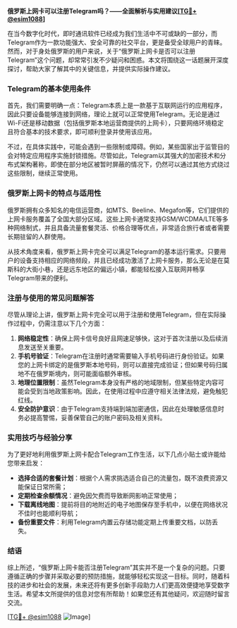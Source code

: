 **俄罗斯上网卡可以注册Telegram吗？——全面解析与实用建议[[TG💪+ @esim1088](https://t.me/s/esim1088)]**

在当今数字化时代，即时通讯软件已经成为我们生活中不可或缺的一部分，而Telegram作为一款功能强大、安全可靠的社交平台，更是备受全球用户的青睐。然而，对于身处俄罗斯的用户来说，关于“俄罗斯上网卡是否可以注册Telegram”这个问题，却常常引发不少疑问和困惑。本文将围绕这一话题展开深度探讨，帮助大家了解其中的关键信息，并提供实际操作建议。

### Telegram的基本使用条件

首先，我们需要明确一点：Telegram本质上是一款基于互联网运行的应用程序，因此只要设备能够连接到网络，理论上就可以正常使用Telegram。无论是通过Wi-Fi还是移动数据（包括俄罗斯本地运营商提供的上网卡），只要网络环境稳定且符合基本的技术要求，即可顺利登录并使用该应用。

不过，在具体实践中，可能会遇到一些限制或障碍。例如，某些国家出于监管目的会对特定应用程序实施封锁措施。尽管如此，Telegram以其强大的加密技术和分布式架构著称，即使在部分地区被暂时屏蔽的情况下，仍然可以通过其他方式绕过这些限制，继续正常使用。

### 俄罗斯上网卡的特点与适用性

俄罗斯拥有众多知名的电信运营商，如MTS、Beeline、Megafon等，它们提供的上网卡服务覆盖了全国大部分区域。这些上网卡通常支持GSM/WCDMA/LTE等多种网络制式，并且具备流量套餐灵活、价格合理等优点，非常适合旅行者或者需要长期驻留的人群使用。

从技术角度来看，俄罗斯上网卡完全可以满足Telegram的基本运行需求。只要用户的设备支持相应的网络频段，并且已经成功激活了上网卡服务，那么无论是在莫斯科的大街小巷，还是远东地区的偏远小镇，都能轻松接入互联网并畅享Telegram带来的便利。

### 注册与使用的常见问题解答

尽管从理论上讲，俄罗斯上网卡完全可以用于注册和使用Telegram，但在实际操作过程中，仍需注意以下几个方面：

1. **网络稳定性**：确保上网卡信号良好且网速足够快，这对于首次注册以及后续消息发送至关重要。
2. **手机号验证**：Telegram在注册时通常需要输入手机号码进行身份验证。如果您的上网卡绑定的是俄罗斯本地号码，则可以直接完成验证；但如果号码归属地不在俄罗斯境内，则可能面临额外审核。
3. **地理位置限制**：虽然Telegram本身没有严格的地域限制，但某些特定内容可能会受到当地政策影响。因此，在使用过程中应遵守相关法律法规，避免触犯红线。
4. **安全防护意识**：由于Telegram支持端到端加密通信，因此在处理敏感信息时务必提高警惕，妥善保管自己的账户密码及相关资料。

### 实用技巧与经验分享

为了更好地利用俄罗斯上网卡配合Telegram工作生活，以下几点小贴士或许能给您带来启发：

- **选择合适的套餐计划**：根据个人需求挑选适合自己的流量包，既不浪费资源又能保证日常所需；
- **定期检查余额情况**：避免因欠费而导致断网影响正常使用；
- **下载离线地图**：提前将目的地附近的电子地图保存至手机中，以便在网络状况不佳时也能顺利导航；
- **备份重要文件**：利用Telegram内置云存储功能定期上传重要文档，以防丢失。

### 结语

综上所述，“俄罗斯上网卡能否注册Telegram”其实并不是一个复杂的问题。只要遵循正确的步骤并采取必要的预防措施，就能够轻松实现这一目标。同时，随着科技的进步和社会的发展，未来还将有更多创新手段助力人们更高效便捷地享受数字生活。希望本文所提供的信息对您有所帮助！如果您还有其他疑问，欢迎随时留言交流。

[[TG💪+ @esim1088](https://t.me/s/esim1088) ![Image](https://i.postimg.cc/4NQfJmqS/Snipaste-2025-05-13-00-14-12.png)]